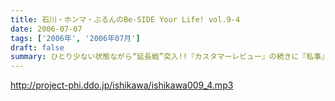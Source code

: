 ```yaml
---
title: 石川・ホンマ・ぶるんのBe-SIDE Your Life! vol.9-4
date: 2006-07-07
tags: ['2006年', '2006年07月']
draft: false
summary: ひとり少ない状態ながら“延長戦”突入!!『カスタマーレビュー』の続きに『私事』と、２人になって、メールと言う名のシュートを連発する石川とぶるん!!超攻撃的なフォーメーションで「５部までやるか!?」との発言も!!ビーサイ初の２時間バージョン！
---
```


http://project-phi.ddo.jp/ishikawa/ishikawa009_4.mp3
